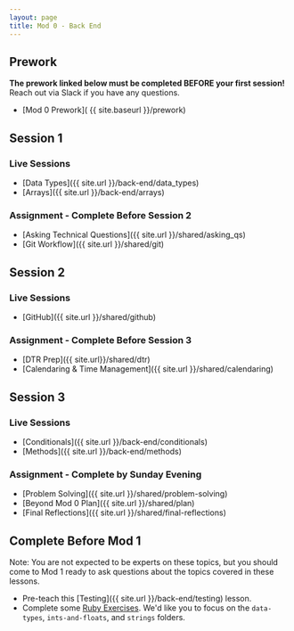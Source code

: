 ```yaml
---
layout: page
title: Mod 0 - Back End
---
```


## Prework
**The prework linked below must be completed BEFORE your first session!** Reach out via Slack if you have any questions.

* [Mod 0 Prework]( {{ site.baseurl }}/prework)

## Session 1
### Live Sessions
* [Data Types]({{ site.url }}/back-end/data_types)
* [Arrays]({{ site.url }}/back-end/arrays)

### Assignment - Complete Before Session 2
* [Asking Technical Questions]({{ site.url }}/shared/asking_qs) 
* [Git Workflow]({{ site.url }}/shared/git)

## Session 2
### Live Sessions
* [GitHub]({{ site.url }}/shared/github)

### Assignment - Complete Before Session 3
* [DTR Prep]({{ site.url}}/shared/dtr)
* [Calendaring & Time Management]({{ site.url }}/shared/calendaring)

## Session 3
### Live Sessions
* [Conditionals]({{ site.url }}/back-end/conditionals)
* [Methods]({{ site.url }}/back-end/methods)

### Assignment - Complete by Sunday Evening
* [Problem Solving]({{ site.url }}/shared/problem-solving)
* [Beyond Mod 0 Plan]({{ site.url }}/shared/plan)
* [Final Reflections]({{ site.url }}/shared/final-reflections)

## Complete Before Mod 1
Note: You are not expected to be experts on these topics, but you should come to Mod 1 ready to ask questions about the topics covered in these lessons.
* Pre-teach this [Testing]({{ site.url }}/back-end/testing) lesson.
* Complete some [Ruby Exercises](https://github.com/turingschool-examples/mod-1-be-exercises). We'd like you to focus on the `data-types`, `ints-and-floats`, and `strings` folders.

<br>
<br>
<br>
<br>
<br>
<br>